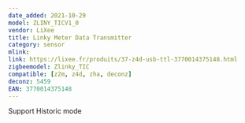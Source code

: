 ```yaml
---
date_added: 2021-10-29
model: ZLINY_TICV1_0
vendor: LiXee
title: Linky Meter Data Transmitter
category: sensor
mlink: 
link: https://lixee.fr/produits/37-z4d-usb-ttl-3770014375148.html
zigbeemodel: Zlinky_TIC
compatible: [z2m, z4d, zha, deconz]
deconz: 5459
EAN: 3770014375148
---
```

Support Historic mode


